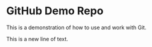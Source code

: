 # GitHub Demo Repo
This is a demonstration of how to use and work with Git.

This is a new line of text.
